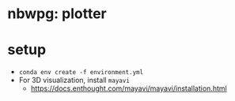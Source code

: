 # nbwpg: plotter

# setup
* `conda env create -f environment.yml`
* For 3D visualization, install `mayavi`
  * https://docs.enthought.com/mayavi/mayavi/installation.html
